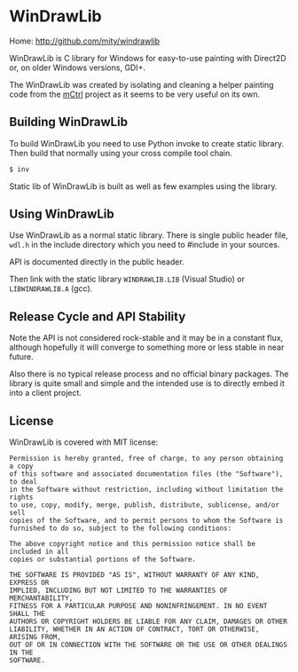 
# WinDrawLib

Home: http://github.com/mity/windrawlib

WinDrawLib is C library for Windows for easy-to-use painting with Direct2D
or, on older Windows versions, GDI+.

The WinDrawLib was created by isolating and cleaning a helper painting code
from the [mCtrl](http://mctrl.org) project as it seems to be very useful on its
own.


## Building WinDrawLib

To build WinDrawLib you need to use Python invoke to create static library.
Then build that normally using your cross compile tool chain.

```sh
$ inv
```

Static lib of WinDrawLib is built as well as few examples using the library.


## Using WinDrawLib

Use WinDrawLib as a normal static library. There is single public header file,
`wdl.h` in the include directory which you need to #include in your sources.

API is documented directly in the public header.

Then link with the static library `WINDRAWLIB.LIB` (Visual Studio) or
`LIBWINDRAWLIB.A` (gcc).


## Release Cycle and API Stability

Note the API is not considered rock-stable and it may be in a constant flux,
although hopefully it will converge to something more or less stable in near
future.

Also there is no typical release process and no official binary packages.
The library is quite small and simple and the intended use is to directly
embed it into a client project.


## License

WinDrawLib is covered with MIT license:

```
Permission is hereby granted, free of charge, to any person obtaining a copy
of this software and associated documentation files (the "Software"), to deal
in the Software without restriction, including without limitation the rights
to use, copy, modify, merge, publish, distribute, sublicense, and/or sell
copies of the Software, and to permit persons to whom the Software is
furnished to do so, subject to the following conditions:

The above copyright notice and this permission notice shall be included in all
copies or substantial portions of the Software.

THE SOFTWARE IS PROVIDED "AS IS", WITHOUT WARRANTY OF ANY KIND, EXPRESS OR
IMPLIED, INCLUDING BUT NOT LIMITED TO THE WARRANTIES OF MERCHANTABILITY,
FITNESS FOR A PARTICULAR PURPOSE AND NONINFRINGEMENT. IN NO EVENT SHALL THE
AUTHORS OR COPYRIGHT HOLDERS BE LIABLE FOR ANY CLAIM, DAMAGES OR OTHER
LIABILITY, WHETHER IN AN ACTION OF CONTRACT, TORT OR OTHERWISE, ARISING FROM,
OUT OF OR IN CONNECTION WITH THE SOFTWARE OR THE USE OR OTHER DEALINGS IN THE
SOFTWARE.
```
